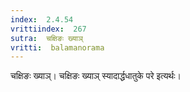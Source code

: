 ```yaml
---
index:  2.4.54
vrittiindex:  267
sutra:  चक्षिङः ख्याञ्
vritti:  balamanorama 
---
```


चक्षिङः ख्याञ्। चक्षिङः ख्याञ् स्यादार्द्धधातुके परे इत्यर्थः। 

